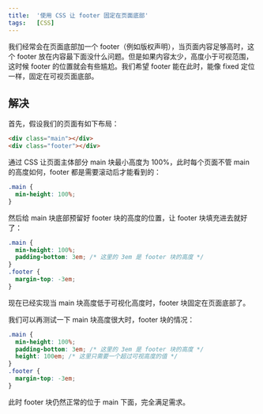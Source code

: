 ```yaml
---
title:  '使用 CSS 让 footer 固定在页面底部'
tags:   [CSS]
---
```


我们经常会在页面底部加一个 footer（例如版权声明），当页面内容足够高时，这个 footer 放在内容最下面没什么问题。但是如果内容太少，高度小于可视范围，这时候
footer 的位置就会有些尴尬。我们希望 footer 能在此时，能像 fixed 定位一样，固定在可视页面底部。

## 解决

首先，假设我们的页面有如下布局：

```html
<div class="main"></div>
<div class="footer"></div>
```

通过 CSS 让页面主体部分 main 块最小高度为 100%，此时每个页面不管 main 的高度如何，footer 都是需要滚动后才能看到的：

```css
.main {
  min-height: 100%;
}
```

然后给 main 块底部预留好 footer 块的高度的位置，让 footer 块填充进去就好了：

```css
.main {
  min-height: 100%;
  padding-bottom: 3em; /* 这里的 3em 是 footer 块的高度 */
}
.footer {
  margin-top: -3em;
}
```

现在已经实现当 main 块高度低于可视化高度时，footer 块固定在页面底部了。

我们可以再测试一下 main 块高度很大时，footer 块的情况：

```css
.main {
  min-height: 100%;
  padding-bottom: 3em; /* 这里的 3em 是 footer 块的高度 */
  height: 100em; /* 这里只需要一个超过可视高度的值 */
}
.footer {
  margin-top: -3em;
}
```

此时 footer 块仍然正常的位于 main 下面，完全满足需求。
